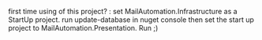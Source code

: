 first time using of this project? :
set MailAutomation.Infrastructure as a StartUp project.
run update-database in nuget console 
then set the start up project to MailAutomation.Presentation.
Run ;)
